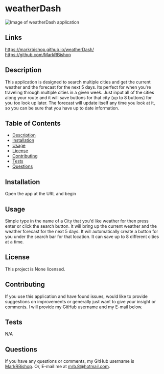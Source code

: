 # weatherDash

![Image of weatherDash application](assets\images\weatherDash.png)

## Links
https://markrbishop.github.io/weatherDash/
https://github.com/MarkRBishop


## Description
This application is designed to search multiple cities and get the current weather and the forecast for the next 5 days. Its perfect for when you're traveling through multiple cities in a given week. Just input all of the cities along your route and it will save buttons for that city (up to 8 buttons) for you too look up later. The forecast will update itself any time you look at it, so you can be sure that you have up to date information. 

## Table of Contents
- [Description](#description)
- [Installation](#installation)
- [Usage](#usage)
- [License](#license)
- [Contributing](#contributing)
- [Tests](#tests)
- [Questions](#questions)
  
## Installation
Open the app at the URL and begin

## Usage
Simple type in the name of a City that you'd like weather for then press enter or click the search button. It will bring up the current weather and the weather forecast for the next 5 days. It will automatically create a button for you under the search bar for that location. It can save up to 8 different cities at a time.

## License
This project is None licensed.
   

## Contributing
If you use this application and have found issues, would like to provide suggestions on improvements or generally just want to give your insight or comments. I will provide my GitHub username and my E-mail below.

## Tests
N/A

## Questions
If you have any questions or comments, my GitHub username is [MarkRBishop](https://github.com/MarkRBishop). Or, E-mail me at mrb.8@hotmail.com.
